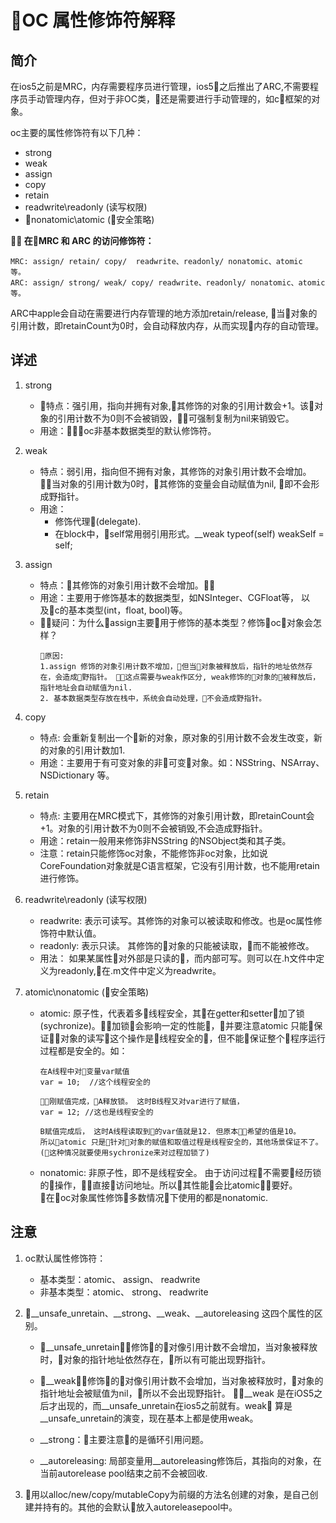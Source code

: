 # OC 属性修饰符解释

## 简介
在ios5之前是MRC，内存需要程序员进行管理，ios5之后推出了ARC,不需要程序员手动管理内存，但对于非OC类，还是需要进行手动管理的，如c框架的对象。

oc主要的属性修饰符有以下几种：
- strong
- weak
- assign
- copy
- retain
- readwrite\readonly (读写权限)
- nonatomic\atomic (安全策略)

** 在MRC 和 ARC 的访问修饰符：**
    
    MRC: assign/ retain/ copy/  readwrite、readonly/ nonatomic、atomic  等。
    ARC: assign/ strong/ weak/ copy/ readwrite、readonly/ nonatomic、atomic  等。


ARC中apple会自动在需要进行内存管理的地方添加retain/release, 当对象的引用计数，即retainCount为0时，会自动释放内存，从而实现内存的自动管理。


## 详述
1. strong
    - 特点：强引用，指向并拥有对象,其修饰的对象的引用计数会+1。该对象的引用计数不为0则不会被销毁，可强制复制为nil来销毁它。
    - 用途：oc非基本数据类型的默认修饰符。

2. weak
    - 特点：弱引用，指向但不拥有对象，其修饰的对象引用计数不会增加。 当对象的引用计数为0时，其修饰的变量会自动赋值为nil, 即不会形成野指针。
    - 用途：
        - 修饰代理(delegate). 
        - 在block中，self常用弱引用形式。__weak typeof(self) weakSelf = self;

3. assign
    - 特点：其修饰的对象引用计数不会增加。
    - 用途：主要用于修饰基本的数据类型，如NSInteger、CGFloat等， 以及c的基本类型(int，float, bool)等。
    - 疑问：为什么assign主要用于修饰的基本类型？修饰oc对象会怎样？
        ```
        原因: 
        1.assign 修饰的对象引用计数不增加，但当对象被释放后，指针的地址依然存在，会造成野指针。 这点需要与weak作区分, weak修饰的对象的被释放后，指针地址会自动赋值为nil.
        2. 基本数据类型存放在栈中，系统会自动处理，不会造成野指针。
        ```

4. copy
    - 特点: 会重新复制出一个新的对象，原对象的引用计数不会发生改变，新的对象的引用计数加1.
    - 用途：主要用于有可变对象的非可变对象。如：NSString、NSArray、NSDictionary 等。
    

5. retain
    - 特点: 主要用在MRC模式下，其修饰的对象引用计数，即retainCount会+1。对象的引用计数不为0则不会被销毁,不会造成野指针。
    - 用途：retain一般用来修饰非NSString 的NSObject类和其子类。
    - 注意：retain只能修饰oc对象，不能修饰非oc对象，比如说CoreFoundation对象就是C语言框架，它没有引用计数，也不能用retain进行修饰。
     

6. readwrite\readonly (读写权限)
   - readwrite: 表示可读写。其修饰的对象可以被读取和修改。也是oc属性修饰符中默认值。
   - readonly: 表示只读。 其修饰的对象的只能被读取，而不能被修改。
   - 用法： 如果某属性对外部是只读的，而内部可写。则可以在.h文件中定义为readonly,在.m文件中定义为readwrite。

7. atomic\nonatomic (安全策略)
   - atomic: 原子性，代表着多线程安全，其在getter和setter加了锁(sychronize)。加锁会影响一定的性能，并要注意atomic 只能保证对象的读写这个操作是线程安全的，但不能保证整个程序运行过程都是安全的。如：
        ```
        在A线程中对变量var赋值
        var = 10;  //这个线程安全的
        
        刚赋值完成，A释放锁。 这时B线程又对var进行了赋值，
        var = 12; //这也是线程安全的

        B赋值完成后， 这时A线程读取到的var值就是12. 但原本希望的值是10。
        所以atomic 只是针对对象的赋值和取值过程是线程安全的，其他场景保证不了。(这种情况就要使用sychronize来对过程加锁了)

        ```

   - nonatomic: 非原子性，即不是线程安全。 由于访问过程不需要经历锁的操作，直接访问地址。所以其性能会比atomic要好。 在oc对象属性修饰多数情况下使用的都是nonatomic.


## 注意
1. oc默认属性修饰符：
    - 基本类型：atomic、 assign、 readwrite
    - 非基本类型：atomic、 strong、 readwrite

2. __unsafe_unretain、__strong、__weak、__autoreleasing 这四个属性的区别。

    -  __unsafe_unretain：修饰的对像引用计数不会增加，当对象被释放时，对象的指针地址依然存在，所以有可能出现野指针。

    -  __weak：修饰的对像引用计数不会增加，当对象被释放时，对象的指针地址会被赋值为nil，所以不会出现野指针。 __weak 是在iOS5之后才出现的，而__unsafe_unretain在ios5之前就有。weak 算是__unsafe_unretain的演变，现在基本上都是使用weak。

    - __strong：主要注意的是循环引用问题。

    -  __autoreleasing: 局部变量用__autoreleasing修饰后，其指向的对象，在当前autorelease pool结束之前不会被回收.

3. 用以alloc/new/copy/mutableCopy为前缀的方法名创建的对象，是自己创建并持有的。其他的会默认放入autoreleasepool中。


 [1]: https://www.jianshu.com/p/3cbc79424fb8
 [2]: https://www.jianshu.com/p/ec2c854b2efd









